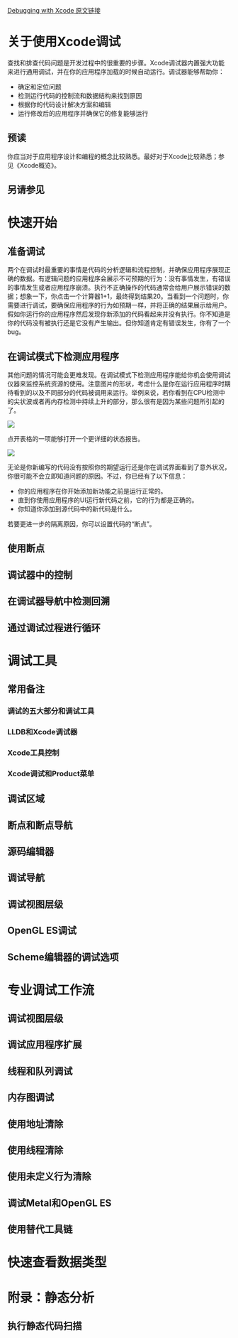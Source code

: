 [Debugging with Xcode 原文链接](https://developer.apple.com/library/content/documentation/DeveloperTools/Conceptual/debugging_with_xcode/chapters/about_debugging_w_xcode.html#//apple_ref/doc/uid/TP40015022)

# 关于使用Xcode调试
查找和排查代码问题是开发过程中的很重要的步骤。Xcode调试器内置强大功能来进行通用调试，并在你的应用程序加载的时候自动运行。调试器能够帮助你：  

* 确定和定位问题
* 检测运行代码的控制流和数据结构来找到原因
* 根据你的代码设计解决方案和编辑
* 运行修改后的应用程序并确保它的修复能够运行

## 预读
你应当对于应用程序设计和编程的概念比较熟悉。最好对于Xcode比较熟悉；参见《Xcode概览》。
## 另请参见

# 快速开始
## 准备调试
两个在调试时最重要的事情是代码的分析逻辑和流程控制，并确保应用程序展现正确的数据。有逻辑问题的应用程序会展示不可预期的行为：没有事情发生，有错误的事情发生或者应用程序崩溃。执行不正确操作的代码通常会给用户展示错误的数据；想象一下，你点击一个计算器1+1，最终得到结果20。当看到一个问题时，你需要进行调试，要确保应用程序的行为如预期一样，并将正确的结果展示给用户。  
假如你运行你的应用程序然后发现你新添加的代码看起来并没有执行。你不知道是你的代码没有被执行还是它没有产生输出。但你知道肯定有错误发生，你有了一个bug。
## 在调试模式下检测应用程序
其他问题的情况可能会更难发现。在调试模式下检测应用程序能给你机会使用调试仪器来监控系统资源的使用。注意图片的形状，考虑什么是你在运行应用程序时期待看到的以及不同部分的代码被调用来运行。举例来说，若你看到在CPU检测中的尖状波或者再内存检测中持续上升的部分，那么很有是因为某些问题所引起的了。  

![](https://developer.apple.com/library/archive/documentation/DeveloperTools/Conceptual/debugging_with_xcode/Art/dwx-qs-2a_2x.png)  

点开表格的一项能够打开一个更详细的状态报告。  

![](https://developer.apple.com/library/archive/documentation/DeveloperTools/Conceptual/debugging_with_xcode/Art/dwx-qs-3a_2_2x.png)  

无论是你新编写的代码没有按照你的期望运行还是你在调试界面看到了意外状况，你很可能不会立即知道问题的原因。不过，你已经有了以下信息：  

* 你的应用程序在你开始添加新功能之前是运行正常的。
* 直到你使用应用程序的UI运行新代码之前，它的行为都是正确的。
* 你知道你添加到源代码中的新代码是什么。

若要更进一步的隔离原因，你可以设置代码的“断点”。
## 使用断点

## 调试器中的控制

## 在调试器导航中检测回溯

## 通过调试过程进行循环

# 调试工具

## 常用备注

### 调试的五大部分和调试工具

### LLDB和Xcode调试器

### Xcode工具控制

### Xcode调试和Product菜单

## 调试区域

## 断点和断点导航

## 源码编辑器

## 调试导航

## 调试视图层级

## OpenGL ES调试

## Scheme编辑器的调试选项

# 专业调试工作流

## 调试视图层级

## 调试应用程序扩展

## 线程和队列调试

## 内存图调试

## 使用地址清除

## 使用线程清除

## 使用未定义行为清除

## 调试Metal和OpenGL ES

## 使用替代工具链

# 快速查看数据类型

# 附录：静态分析

## 执行静态代码扫描